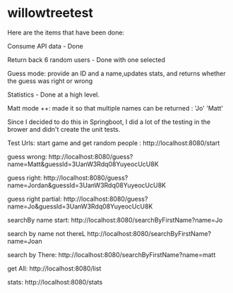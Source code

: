 # willowtreetest
Here are the items that have been done:

Consume API data - Done

Return back 6 random users - Done with one selected

Guess mode: provide an ID and a name,updates stats, and returns whether the guess was right or wrong

Statistics - Done at a high level.

Matt mode ++: made it so that multiple names can be returned : 'Jo' 'Matt'

Since I decided to do this in Springboot, I did a lot of the testing in the brower and didn't create the unit tests. 

Test Urls:
start game and get random people : http://localhost:8080/start

guess wrong: http://localhost:8080/guess?name=Matt&guessId=3UanW3Rdq08YuyeocUcU8K

guess right: http://localhost:8080/guess?name=Jordan&guessId=3UanW3Rdq08YuyeocUcU8K

guess right partial: http://localhost:8080/guess?name=Jo&guessId=3UanW3Rdq08YuyeocUcU8K

searchBy name start: http://localhost:8080/searchByFirstName?name=Jo

search by name not thereL http://localhost:8080/searchByFirstName?name=Joan

search by There: http://localhost:8080/searchByFirstName?name=matt

get All: http://localhost:8080/list

stats: http://localhost:8080/stats
